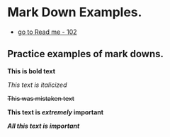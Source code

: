 # Mark Down Examples.

- [go to Read me - 102](/README.md)

## Practice examples of mark downs.

**This is bold text**

*This text is italicized*

~~This was mistaken text~~

**This text is _extremely_ important**

***All this text is important***
